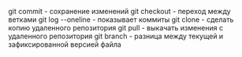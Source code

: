 git commit - сохранение изменений
git checkout - переход между ветками
git log --oneline - показывает коммиты
git clone - сделать копию удаленного репозитория
git pull - выкачать изменения с удаленного репозитория
git branch - разница между текущей и зафиксированной версией файла
